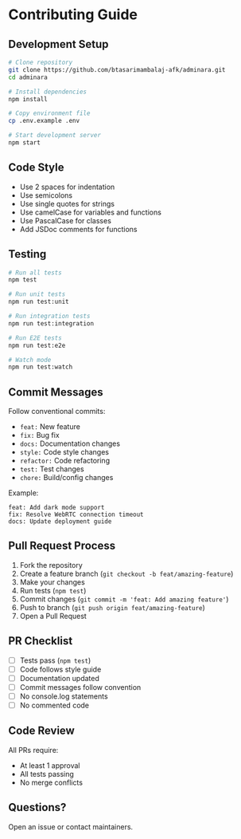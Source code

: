 # Contributing Guide

## Development Setup

```bash
# Clone repository
git clone https://github.com/btasarimambalaj-afk/adminara.git
cd adminara

# Install dependencies
npm install

# Copy environment file
cp .env.example .env

# Start development server
npm start
```

## Code Style

- Use 2 spaces for indentation
- Use semicolons
- Use single quotes for strings
- Use camelCase for variables and functions
- Use PascalCase for classes
- Add JSDoc comments for functions

## Testing

```bash
# Run all tests
npm test

# Run unit tests
npm run test:unit

# Run integration tests
npm run test:integration

# Run E2E tests
npm run test:e2e

# Watch mode
npm run test:watch
```

## Commit Messages

Follow conventional commits:

- `feat:` New feature
- `fix:` Bug fix
- `docs:` Documentation changes
- `style:` Code style changes
- `refactor:` Code refactoring
- `test:` Test changes
- `chore:` Build/config changes

Example:
```
feat: Add dark mode support
fix: Resolve WebRTC connection timeout
docs: Update deployment guide
```

## Pull Request Process

1. Fork the repository
2. Create a feature branch (`git checkout -b feat/amazing-feature`)
3. Make your changes
4. Run tests (`npm test`)
5. Commit changes (`git commit -m 'feat: Add amazing feature'`)
6. Push to branch (`git push origin feat/amazing-feature`)
7. Open a Pull Request

## PR Checklist

- [ ] Tests pass (`npm test`)
- [ ] Code follows style guide
- [ ] Documentation updated
- [ ] Commit messages follow convention
- [ ] No console.log statements
- [ ] No commented code

## Code Review

All PRs require:
- At least 1 approval
- All tests passing
- No merge conflicts

## Questions?

Open an issue or contact maintainers.
